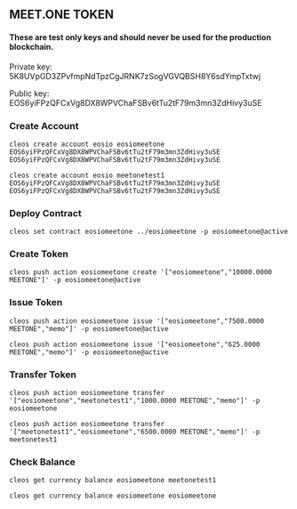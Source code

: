 ## MEET.ONE TOKEN

#### These are test only keys and should never be used for the production blockchain. 

Private key: 5K8UVpGD3ZPvfmpNdTpzCgJRNK7zSogVGVQBSH8Y6sdYmpTxtwj

Public key: EOS6yiFPzQFCxVg8DX8WPVChaFSBv6tTu2tF79m3mn3ZdHivy3uSE



### Create Account

```
cleos create account eosio eosiomeetone EOS6yiFPzQFCxVg8DX8WPVChaFSBv6tTu2tF79m3mn3ZdHivy3uSE EOS6yiFPzQFCxVg8DX8WPVChaFSBv6tTu2tF79m3mn3ZdHivy3uSE
```
```
cleos create account eosio meetonetest1 EOS6yiFPzQFCxVg8DX8WPVChaFSBv6tTu2tF79m3mn3ZdHivy3uSE EOS6yiFPzQFCxVg8DX8WPVChaFSBv6tTu2tF79m3mn3ZdHivy3uSE
```


### Deploy Contract

```
cleos set contract eosiomeetone ../eosiomeetone -p eosiomeetone@active
```


### Create Token

```
cleos push action eosiomeetone create '["eosiomeetone","10000.0000 MEETONE"]' -p eosiomeetone@active
```


### Issue Token

```
cleos push action eosiomeetone issue '["eosiomeetone","7500.0000 MEETONE","memo"]' -p eosiomeetone@active
```
```
cleos push action eosiomeetone issue '["eosiomeetone","625.0000 MEETONE","memo"]' -p eosiomeetone@active
```


### Transfer Token

```
cleos push action eosiomeetone transfer '["eosiomeetone","meetonetest1","1000.0000 MEETONE","memo"]' -p eosiomeetone
```
```
cleos push action eosiomeetone transfer '["meetonetest1","eosiomeetone","6500.0000 MEETONE","memo"]' -p meetonetest1
```


### Check Balance

```
cleos get currency balance eosiomeetone meetonetest1
```
```
cleos get currency balance eosiomeetone eosiomeetone
```

